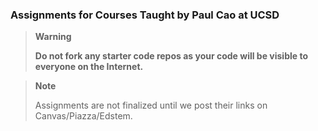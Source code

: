 ### Assignments for Courses Taught by Paul Cao at UCSD

> **Warning**
> 
> **Do not fork any starter code repos as your code will be visible to everyone on the Internet.**

> **Note**
> 
> Assignments are not finalized until we post their links on Canvas/Piazza/Edstem. 
